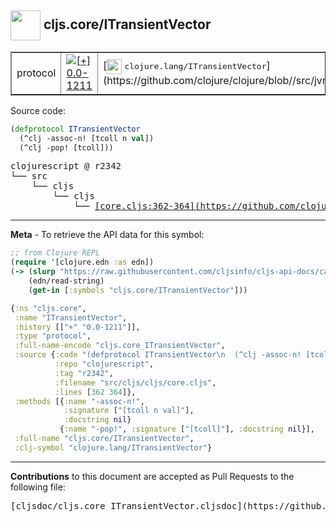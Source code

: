 ## <img width="48px" valign="middle" src="http://i.imgur.com/Hi20huC.png"> cljs.core/ITransientVector

 <table border="1">
<tr>

<td>protocol</td>
<td><a href="https://github.com/cljsinfo/cljs-api-docs/tree/0.0-1211"><img valign="middle" alt="[+] 0.0-1211" src="https://img.shields.io/badge/+-0.0--1211-lightgrey.svg"></a> </td>
<td>
[<img height="24px" valign="middle" src="http://i.imgur.com/1GjPKvB.png"> <samp>clojure.lang/ITransientVector</samp>](https://github.com/clojure/clojure/blob//src/jvm/clojure/lang/ITransientVector.java)
</td>
</tr>
</table>






Source code:

```clj
(defprotocol ITransientVector
  (^clj -assoc-n! [tcoll n val])
  (^clj -pop! [tcoll]))
```

 <pre>
clojurescript @ r2342
└── src
    └── cljs
        └── cljs
            └── <ins>[core.cljs:362-364](https://github.com/clojure/clojurescript/blob/r2342/src/cljs/cljs/core.cljs#L362-L364)</ins>
</pre>


---

__Meta__ - To retrieve the API data for this symbol:

```clj
;; from Clojure REPL
(require '[clojure.edn :as edn])
(-> (slurp "https://raw.githubusercontent.com/cljsinfo/cljs-api-docs/catalog/cljs-api.edn")
    (edn/read-string)
    (get-in [:symbols "cljs.core/ITransientVector"]))
```

```clj
{:ns "cljs.core",
 :name "ITransientVector",
 :history [["+" "0.0-1211"]],
 :type "protocol",
 :full-name-encode "cljs.core_ITransientVector",
 :source {:code "(defprotocol ITransientVector\n  (^clj -assoc-n! [tcoll n val])\n  (^clj -pop! [tcoll]))",
          :repo "clojurescript",
          :tag "r2342",
          :filename "src/cljs/cljs/core.cljs",
          :lines [362 364]},
 :methods [{:name "-assoc-n!",
            :signature ["[tcoll n val]"],
            :docstring nil}
           {:name "-pop!", :signature ["[tcoll]"], :docstring nil}],
 :full-name "cljs.core/ITransientVector",
 :clj-symbol "clojure.lang/ITransientVector"}

```

---

__Contributions__ to this document are accepted as Pull Requests to the following file:

 <pre>
[cljsdoc/cljs.core_ITransientVector.cljsdoc](https://github.com/cljsinfo/cljs-api-docs/blob/master/cljsdoc/cljs.core_ITransientVector.cljsdoc)
</pre>

